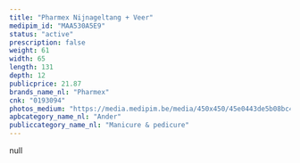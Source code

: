 ```yaml
---
title: "Pharmex Nijnageltang + Veer"
medipim_id: "MAA530A5E9"
status: "active"
prescription: false
weight: 61
width: 65
length: 131
depth: 12
publicprice: 21.87
brands_name_nl: "Pharmex"
cnk: "0193094"
photos_medium: "https://media.medipim.be/media/450x450/45e0443de5b08bc4f3b26413ba95d06ae79b3e14.jpg"
apbcategory_name_nl: "Ander"
publiccategory_name_nl: "Manicure & pedicure"
---
```

null
